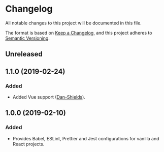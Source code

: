 # Changelog
All notable changes to this project will be documented in this file.

The format is based on [Keep a Changelog](https://keepachangelog.com/en/1.0.0/),
and this project adheres to [Semantic Versioning](https://semver.org/spec/v2.0.0.html).

## Unreleased

## 1.1.0 (2019-02-24)
### Added
 - Added Vue support ([Dan-Shields](https://github.com/Dan-Shields)).

## 1.0.0 (2019-02-10)
### Added
 - Provides Babel, ESLint, Prettier and Jest configurations for vanilla and React projects.
